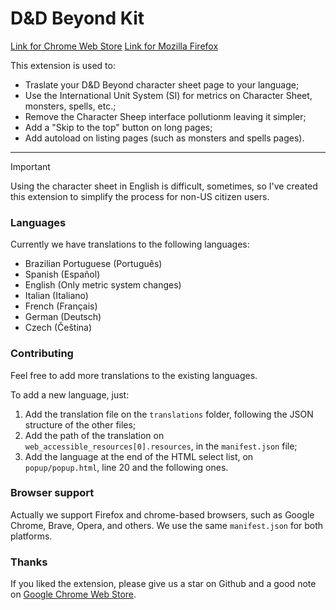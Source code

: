 # D&D Beyond Kit

[Link for Chrome Web Store](https://chromewebstore.google.com/detail/dd-beyond-kit/gdpopbkamfkkenkillfnocgljokkcopg)
[Link for Mozilla Firefox](https://addons.mozilla.org/en-US/firefox/addon/dnd-beyond-kit/)

This extension is used to:
- Traslate your D&D Beyond character sheet page to your language;
- Use the International Unit System (SI) for metrics on Character Sheet, monsters, spells, etc.;
- Remove the Character Sheep interface pollutionm leaving it simpler;
- Add a "Skip to the top" button on long pages;
- Add autoload on listing pages (such as monsters and spells pages).

---

> [!IMPORTANT]
> Using the character sheet in English is difficult, sometimes, so I've created this extension to simplify the process for non-US citizen users.

### Languages

Currently we have translations to the following languages:

- Brazilian Portuguese (Português)
- Spanish (Español)
- English (Only metric system changes)
- Italian (Italiano)
- French (Français)
- German (Deutsch)
- Czech (Čeština)

### Contributing

Feel free to add more translations to the existing languages.

To add a new language, just:

1. Add the translation file on the `translations` folder, following the JSON structure of the other files;
2. Add the path of the translation on `web_accessible_resources[0].resources`, in the `manifest.json` file;
3. Add the language at the end of the HTML select list, on `popup/popup.html`, line 20 and the following ones.

### Browser support

Actually we support Firefox and chrome-based browsers, such as Google Chrome, Brave, Opera, and others.
We use the same `manifest.json` for both platforms.

### Thanks

If you liked the extension, please give us a star on Github and a good note on [Google Chrome Web Store](https://chromewebstore.google.com/detail/dnd-beyond-kit/gdpopbkamfkkenkillfnocgljokkcopg).

